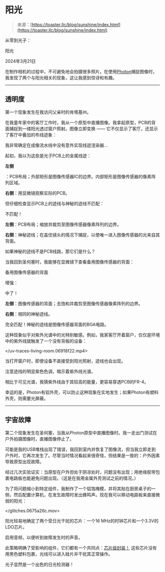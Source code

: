 <!--yml

category: 未分类

date: 2024-05-29 12:50:30

-->

# 阳光

> 来源：[https://toaster.llc/blog/sunshine/index.html](https://toaster.llc/blog/sunshine/index.html)

<center-column>从零到光子：

阳光

2024年3月21日

在制作相机的过程中，不可避免地会拍摄很多照片。在使用[Photon](/photon)捕捉图像时，我发现了两个与阳光相关的现象，这让我感到惊讶和有趣。

* * *

## 透明度

第一个现象发生在我访问父亲时的肯塔基州。

在我童年家中的客厅工作时，我从一个原型中直播图像。我拿起原型，PCB的背面捕捉到一缕阳光透过窗户照射。图像立即变换 —— 它不仅显示了客厅，还显示了客厅中叠加的布线迹象：

我非常确定在成像流水线中没有意外实现线迹渲染器...

起初，我以为这些是光子PCB上的金属线迹：

**左侧**

：PCB布局；外部矩形是图像传感器IC的边界。内部矩形是图像传感器的像素阵列区域。

**右侧**：用显微镜观察实际的PCB。

但仔细检查显示PCB上的迹线与神秘的迹线不匹配：

不匹配！

**左侧**：PCB布局；缩放并裁剪至图像传感器像素阵列的边界。

**右侧**：神秘迹线；在盖住镜头的情况下捕捉，以使唯一进入图像传感器的光来自其背面。

如果神秘的迹线不是PCB线路，那它们是什么？

当我回到圣何塞时，我能够在显微镜下查看备用图像传感器的背面：

备用图像传感器的背面

增强：

中了！

**左侧**：图像传感器的背面；去饱和并裁剪至图像传感器像素阵列的边界。

**右侧**：相同的神秘迹线。

完全匹配！神秘的迹线是图像传感器背面的BGA电路。

这种现象似乎对紫外光谱中的光特别敏感。例如，我家客厅开着窗户，仅仅是环境中的紫外线就触发了一个没有背板的设备：

</uv-traces-living-room.06918f22.mp4>

当打开窗户时，即使设备不直接受到阳光照射，迹线也会出现。

注意迹线的明显紫色色调，暗示着紫外线光谱。

相比于可见光谱，我猜紫外线由于其较高的能量，更容易穿透PCB的FR-4。

幸运的是，Photon有铝外壳，可以防止这种现象在实地发生；如果Photon有塑料外壳，则需要光屏蔽。

* * *

## 宇宙故障

第二个现象发生在圣何塞，当我从Photon原型中直播图像时。我一走出门测试在户外拍摄图像时，直播图像停止了。

可能是我的USB堆栈出现了错误，我回到室内并恢复了图像流，但当我立即走到户外时，它再次发生了。尽管当时情况看起来很奇怪，但结果是一致的：户外因素导致原型出现故障。

经过几次实验证实：当原型在户外但处于阴凉处时，问题没有出现；用绝缘胶带包裹电路板也能避免问题出现。（这是在我用金属外壳测试之前的情况。）

为了将问题缩小到特定组件，我制作了一个铝箔掩模，并将其贴在厨房桌子的一侧，然后配置计算机，在发生故障时发出蜂鸣声。现在我可以移动电路板来直接微弱的阳光：

</glitches.0675a26c.mov>

阳光轻易地确定了两个受日光干扰的芯片：一个16 MHz的时钟芯片和一个3.3V的LDO芯片。

启用音频，以便听到故障发生时的声音。

此策略明确了受影响的组件，它们都有一个共同点：[芯片级封装！](https://en.wikipedia.org/wiki/Chip-scale_package) 这些芯片没有用黑色塑料包裹，光线可以进入硅片并干扰其正常操作。

光子显然是一个出色的日光检测器！</center-column>
